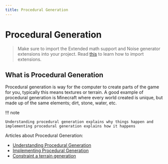 ```yaml
---
title: Procedural Generation
---
```

# Procedural Generation

> Make sure to import the Extended math support and Noise generator extensions into your project. Read [this](/gdevelop5/extensions/search) to learn how to import extensions.

## What is Procedural Generation

Procedural generation is way for the computer to create parts of the game for you, typically this means textures or terrain. A good example of procedural generation is Minecraft where every world created is unique, but made up of the same elements; dirt, stone, water, etc.

!!! note

    Understanding procedural generation explains why things happen and implementing procedural generation explains how it happens

Articles about Procedural Generation:

  - [Understanding Procedural Generation](/gdevelop5/tutorials/procedural-generation/understanding-procedural-generation)
  - [Implementing Procedural Generation](/gdevelop5/tutorials/procedural-generation/implementing-procedural-generation)
  - [Constraint a terrain generation](/gdevelop5/extensions/marching-squares/details/#constraint-a-terrain-generation)

